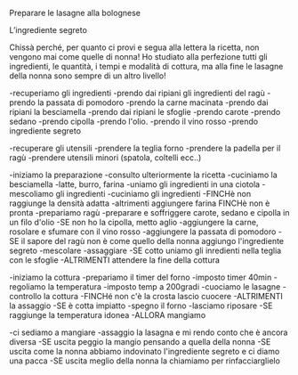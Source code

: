 
Preparare le lasagne alla bolognese

L’ingrediente segreto

Chissà perché, per quanto ci provi e segua alla lettera la ricetta, non vengono mai come quelle di nonna! Ho studiato alla perfezione tutti gli ingredienti, le quantità, i tempi e modalità di cottura, ma alla fine le lasagne della nonna sono sempre di un altro livello!

-recuperiamo gli ingredienti
 -prendo dai ripiani gli ingredienti del ragù
  -prendo la passata di pomodoro
  -prendo la carne macinata
 -prendo dai ripiani la besciamella
 -prendo dai ripiani le sfoglie
 -prendo carote 
 -prendo sedano 
 -prendo cipolla 
 -prendo l'olio.
 -prendo il vino rosso
 -prendo ingrediente segreto

-recuperare gli utensili
 -prendere la teglia forno
 -prendere la padella per il ragù
 -prendere utensili minori (spatola, coltelli ecc..)
  
-iniziamo la preparazione
 -consulto ulteriormente la ricetta
 -cuciniamo la besciamella
  -latte, burro, farina
  -uniamo gli ingredienti in una ciotola
  -mescoliamo gli ingredienti
  -cuciniamo gli ingredienti
   -FINCHè non raggiunge la densità adatta
    -altrimenti aggiungere farina FINCHè non è pronta
 -prepariamo ragù
  -preparare e soffriggere carote, sedano e cipolla in un filo d'olio
   -SE non ho la cipolla, metto aglio
  -aggiungere la carne, rosolare e sfumare con il vino rosso
  -aggiungere la passata di pomodoro
   -SE il sapore del ragù non è come quello della nonna aggiungo l'ingrediente segreto
  -mescolare
  -assaggiare
   -SE cotto uniamo gli inredienti nella teglia con le sfoglie
   -ALTRIMENTI attendere la fine della cottura

-iniziamo la cottura
 -prepariamo il timer del forno
  -imposto timer 40min
 -regoliamo la temperatura
  -imposto temp a 200gradi
 -cuociamo le lasagne
  -controllo la cottura
   -FINCHé non c'è la crosta lascio cuocere
   -ALTRIMENTI la assaggio
   -SE è cotta impiatto
-spegno il forno
-lasciamo riposare
 -SE raggiunge la temperatura idonea
 -ALLORA mangiamo

 -ci sediamo a mangiare
  -assaggio la lasagna e mi rendo conto che è ancora diversa
   -SE uscita peggio la mangio pensando a quella della nonna
   -SE uscita come la nonna abbiamo indovinato l'ingrediente segreto e ci diamo una pacca
   -SE uscita meglio della nonna la chiamiamo per rinfacciarglielo
